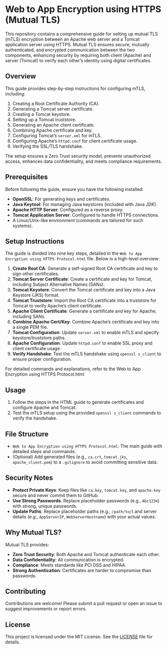 # Web to App Encryption using HTTPS (Mutual TLS)

This repository contains a comprehensive guide for setting up mutual TLS (mTLS) encryption between an Apache web server and a Tomcat application server using HTTPS. Mutual TLS ensures secure, mutually authenticated, and encrypted communication between the two components, enhancing security by requiring both client (Apache) and server (Tomcat) to verify each other’s identity using digital certificates.

## Overview

This guide provides step-by-step instructions for configuring mTLS, including:

1. Creating a Root Certificate Authority (CA).
2. Generating a Tomcat server certificate.
3. Creating a Tomcat keystore.
4. Setting up a Tomcat truststore.
5. Generating an Apache client certificate.
6. Combining Apache certificate and key.
7. Configuring Tomcat’s `server.xml` for mTLS.
8. Configuring Apache’s `httpd.conf` for client certificate usage.
9. Verifying the SSL/TLS handshake.

The setup ensures a Zero Trust security model, prevents unauthorized access, enhances data confidentiality, and meets compliance requirements.

## Prerequisites

Before following the guide, ensure you have the following installed:

- **OpenSSL**: For generating keys and certificates.
- **Java Keytool**: For managing Java keystores (included with Java JDK).
- **Apache HTTP Server**: Configured as a reverse proxy.
- **Tomcat Application Server**: Configured to handle HTTPS connections.
- A Linux/Unix-like environment (commands are tailored for such systems).

## Setup Instructions

The guide is divided into nine key steps, detailed in the `Web to App Encryption using HTTPS Protocol.html` file. Below is a high-level overview:

1. **Create Root CA**: Generate a self-signed Root CA certificate and key to sign other certificates.
2. **Tomcat Server Certificate**: Create a certificate and key for Tomcat, including Subject Alternative Names (SANs).
3. **Tomcat Keystore**: Convert the Tomcat certificate and key into a Java Keystore (JKS) format.
4. **Tomcat Truststore**: Import the Root CA certificate into a truststore for Tomcat to verify Apache’s client certificate.
5. **Apache Client Certificate**: Generate a certificate and key for Apache, including SANs.
6. **Combine Apache Cert/Key**: Combine Apache’s certificate and key into a single PEM file.
7. **Tomcat Configuration**: Update `server.xml` to enable mTLS and specify keystore/truststore paths.
8. **Apache Configuration**: Update `httpd.conf` to enable SSL proxy and client certificate usage.
9. **Verify Handshake**: Test the mTLS handshake using `openssl s_client` to ensure proper configuration.

For detailed commands and explanations, refer to the Web to App Encryption using HTTPS Protocol.html

## Usage

1. Follow the steps in the HTML guide to generate certificates and configure Apache and Tomcat.
2. Test the mTLS setup using the provided `openssl s_client` commands to verify the handshake.

## File Structure

- `Web to App Encryption using HTTPS Protocol.html`: The main guide with detailed steps and commands.
- (Optional) Add generated files (e.g., `ca.crt`, `tomcat.jks`, `apache_client.pem`) to a `.gitignore` to avoid committing sensitive data.

## Security Notes

- **Protect Private Keys**: Keep files like `ca.key`, `tomcat.key`, and `apache.key` secure and never commit them to GitHub.
- **Use Strong Passwords**: Replace placeholder passwords (e.g., `Abc1234`) with strong, unique passwords.
- **Update Paths**: Replace placeholder paths (e.g., `/path/to/`) and server details (e.g., `AppServerIP`, `WebServerHostname`) with your actual values.

## Why Mutual TLS?

Mutual TLS provides:
- **Zero Trust Security**: Both Apache and Tomcat authenticate each other.
- **Data Confidentiality**: All communication is encrypted.
- **Compliance**: Meets standards like PCI DSS and HIPAA.
- **Strong Authentication**: Certificates are harder to compromise than passwords.

## Contributing

Contributions are welcome! Please submit a pull request or open an issue to suggest improvements or report errors.

## License

This project is licensed under the MIT License. See the [LICENSE](LICENSE) file for details.
